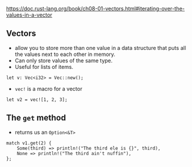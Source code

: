 https://doc.rust-lang.org/book/ch08-01-vectors.html#iterating-over-the-values-in-a-vector

## Vectors
- allow you to store more than one value in a data structure that puts all the values next to each other in memory.
- Can only store values of the same type.
- Useful for lists of items.
```
let v: Vec<i32> = Vec::new();
```
- `vec!` is a macro for a vector
```
let v2 = vec![1, 2, 3];
```

## The `get` method
- returns us an `Option<&T>`
```
match v1.get(2) {
    Some(third) => println!("The third ele is {}", third),
    None => println!("The third ain't nuffin"),
};
```